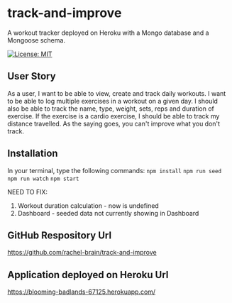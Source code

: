 # track-and-improve
A workout tracker deployed on Heroku with a Mongo database and a Mongoose schema.

[![License: MIT](https://img.shields.io/badge/License-MIT-yellow.svg)](https://opensource.org/licenses/MIT)


## User Story

As a user, I want to be able to view, create and track daily workouts. I want to be able to log multiple exercises in a workout on a given day. I should also be able to track the name, type, weight, sets, reps and duration of exercise. If the exercise is a cardio exercise, I should be able to track my distance travelled. As the saying goes, you can't improve what you don't track.

## Installation
In your terminal, type the following commands:
`npm install`
`npm run seed`
`npm run watch`
`npm start`




NEED TO FIX:
1. Workout duration calculation - now is undefined
2. Dashboard - seeded data not currently showing in Dashboard





## GitHub Respository Url
https://github.com/rachel-brain/track-and-improve

## Application deployed on Heroku Url
https://blooming-badlands-67125.herokuapp.com/
